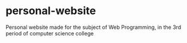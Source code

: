 # personal-website
Personal website made for the subject of Web Programming, in the 3rd period of computer science college
